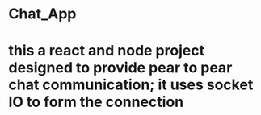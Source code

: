 # Chat_App
# this a react and node project designed to provide pear to pear chat communication; it uses socket IO to form the connection 

